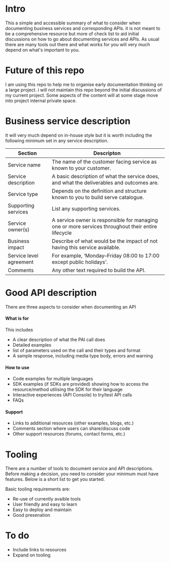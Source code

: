   
# Intro

This a simple and accessible summary of what to consider when documenting business services and corresponding APIs. it is not meant to be a comprehensive resource but more of  check list  to aid initial discussions on how to go about documenting services and APIs. As usual there are many tools out there and what works for you will very much depend on what's important to you.


# Future of this repo

I am using this repo to help me to organise early documentation thinking on a large project. i will not maintain this repo beyond the initial discussions of my current project. Some aspects of the content will at some stage move into project internal private space.  

# Business service description 

It will very much depend on in-house style but it is worth including the following minimum set in any service description.
  
 | Section | Descripton |
 |---------|------------|
 |Service name   | The name of the customer facing service as known to your customer.|
 | Service description | A basic description of what the service does, and what the deliverables and outcomes are.|
 | Service type   | Depends on the definition and structure known to you to build serve catalogue.|
 | Supporting services |   List any supporting services.|
 | Service owner(s) |A service owner is responsible for managing one or more services throughout their entire lifecycle|
 | Business impact| Describe of what would be the impact of not having this service available.|
 | Service level agreement| For example, ‘Monday–Friday 08:00 to 17:00 except public holidays’.|
 | Comments | Any other text required to build the API.|
  
  
 # Good API description
  
 There are three aspects to consider when documenting an API
 
 #### What is for
 
 This includes 
 
 - A clear description of what the PAI call does
 - Detailed examples
 - list of parameters used on the call and their types and format
 - A sample response, including media type body, errors and warning
 
#### How to use 

 - Code examples for multiple languages
 - SDK examples (if SDKs are provided) showing how to access the resource/method utilising the SDK for their language
 - Interactive experiences (API Console) to try/test API calls 
 - FAQs
 
 #### Support
 
 - Links to additional resources (other examples, blogs, etc.)
 - Comments section where users can share/discuss code
 - Other support resources (forums, contact forms, etc.)
 
 
# Tooling

There are a number of tools to document service and API descriptions. Before making a decision, you need to consider your minimum must have features. Below is a short list to get you started.

Basic tooling requirements are:

- Re-use of currently avaible tools
- User friendly and easy to learn
- Easy to deploy and maintain
- Good presenation 


# To do 

- Include links to resources
- Expand on tooling




 

